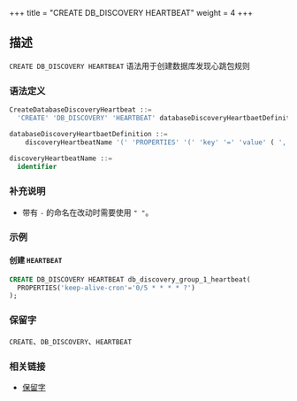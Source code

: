 +++
title = "CREATE DB_DISCOVERY HEARTBEAT"
weight = 4
+++

## 描述

`CREATE DB_DISCOVERY HEARTBEAT` 语法用于创建数据库发现心跳包规则

### 语法定义

```sql
CreateDatabaseDiscoveryHeartbeat ::=
  'CREATE' 'DB_DISCOVERY' 'HEARTBEAT' databaseDiscoveryHeartbaetDefinition ( ',' databaseDiscoveryHeartbaetDefinition )*

databaseDiscoveryHeartbaetDefinition ::=
    discoveryHeartbeatName '(' 'PROPERTIES' '(' 'key' '=' 'value' ( ',' 'key' '=' 'value' )* ')' ')'
    
discoveryHeartbeatName ::=
  identifier
```

### 补充说明

- 带有 `-` 的命名在改动时需要使用 `" "`。

### 示例

#### 创建 `HEARTBEAT`

```sql
CREATE DB_DISCOVERY HEARTBEAT db_discovery_group_1_heartbeat(
  PROPERTIES('keep-alive-cron'='0/5 * * * * ?')
);
```

### 保留字

`CREATE`、`DB_DISCOVERY`、`HEARTBEAT`

### 相关链接

- [保留字](/cn/reference/distsql/syntax/reserved-word/)